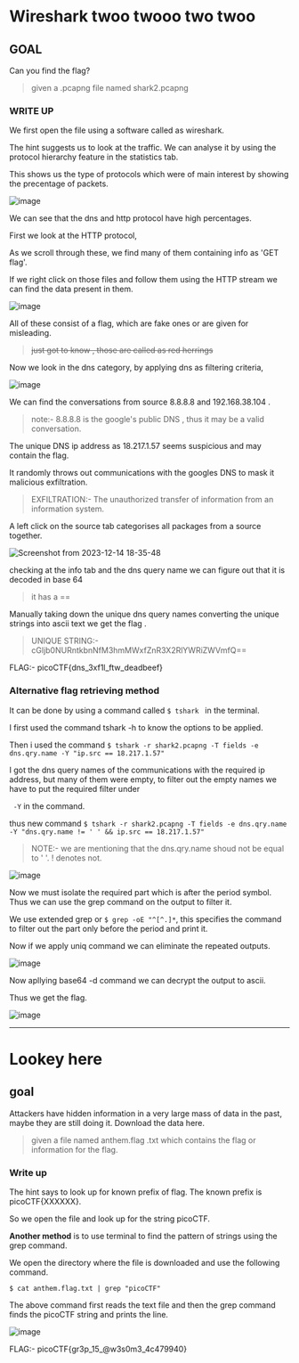 # Wireshark twoo twooo two twoo

## GOAL
Can you find the flag?
> given a .pcapng file named shark2.pcapng

### WRITE UP

We first open the file using a software called as wireshark.

The hint suggests us to look at the traffic. We can analyse it by using the protocol hierarchy feature in the statistics tab.

This shows us the type of protocols which were of main interest by showing the precentage of packets.

![image](https://github.com/vishwatejD/picoCTF/assets/141154035/44787b05-8f6b-489e-845c-fbde8c7ae539)

We can see that the dns and http protocol have high percentages.

First we look at the HTTP protocol,

As we scroll through these, we find many of them containing info as 'GET flag'.

If we right click on those files and follow them using the HTTP stream we can find the data present in them.

![image](https://github.com/vishwatejD/picoCTF/assets/141154035/a9028995-f92c-4b1a-8712-aeb8d87445a6)


All of these consist of a flag, which are fake ones or are given for misleading.

>~~just got to know , those are called as red herrings~~

Now we look in the dns category, by applying dns as filtering criteria,

![image](https://github.com/vishwatejD/picoCTF/assets/141154035/6c7358ae-c0f7-4ae6-a608-1c5fd828c7b8)


We can find the conversations from source 8.8.8.8 and 192.168.38.104 .

> note:- 8.8.8.8 is the google's public DNS , thus it may be a valid conversation.

 The unique DNS ip address as 18.217.1.57 seems suspicious and may contain the flag.

It randomly throws out communications with the googles DNS to mask it malicious exfiltration.

> EXFILTRATION:- The unauthorized transfer of information from an information system.

 A left click on the source tab categorises all packages from a source together.


 ![Screenshot from 2023-12-14 18-35-48](https://github.com/vishwatejD/picoCTF/assets/141154035/5393b82c-9251-406a-a600-278e27e0c0c5)

checking at the info tab and the dns query name we can figure out that it is decoded in base 64
> it has a ==

Manually taking down the unique dns query names converting the unique strings into ascii text we get the flag .

>UNIQUE STRING:- cGljb0NURntkbnNfM3hmMWxfZnR3X2RlYWRiZWVmfQ==


FLAG:- picoCTF{dns_3xf1l_ftw_deadbeef}

### Alternative flag retrieving method

It can be done by using a command called `$ tshark ` in the terminal.

I first used the  command tshark -h to know the options to be applied.

Then i used the command `$ tshark -r shark2.pcapng -T fields -e dns.qry.name -Y "ip.src == 18.217.1.57"`

I got the dns query names of the communications with the required ip address, but many of them were empty, to filter out the empty names we have to put the required filter under 

` -Y` in the command.

thus new command `$ tshark -r shark2.pcapng -T fields -e dns.qry.name -Y "dns.qry.name != ' ' && ip.src == 18.217.1.57"`

> NOTE:- we are mentioning that the dns.qry.name shoud not be equal to ' '. ! denotes not.


![image](https://github.com/vishwatejD/picoCTF/assets/141154035/f0eaa57f-0658-4e99-87ae-d53f09e54c3c)

Now we must isolate the required part which is after the period symbol.
Thus we can use the grep command on the output to filter it.

We use extended grep or `$ grep -oE "^[^.]*`, this specifies the command to filter out the part only before the period and print it.

Now if we apply uniq command we can eliminate the repeated outputs. 

![image](https://github.com/vishwatejD/picoCTF/assets/141154035/e7c3708b-c9e8-426e-8dd5-32524f5f3f84)

Now apllying base64 -d command we can decrypt the output to ascii.

Thus we get the flag.

![image](https://github.com/vishwatejD/picoCTF/assets/141154035/a4709cae-41df-4db8-867b-81842fde4b91)

___

# Lookey here
## goal
Attackers have hidden information in a very large mass of data in the past, maybe they are still doing it. Download the data here.
> given a file named anthem.flag .txt which contains the flag or information for the flag.

### Write up

The hint says to look up for known prefix of flag. The known prefix is picoCTF{XXXXXX}.

So we open the file and look up for the string picoCTF.

**Another method** is to use terminal to find the pattern of strings using the grep command.

We open the directory where the file is downloaded and use the following command.

`$ cat anthem.flag.txt | grep "picoCTF"`

The above command first reads the text file and then the grep command finds the picoCTF string and prints the line.

![image](https://github.com/vishwatejD/picoCTF/assets/141154035/f3234183-c1e1-4a13-b039-a887e242c668)

FLAG:- picoCTF{gr3p_15_@w3s0m3_4c479940}

